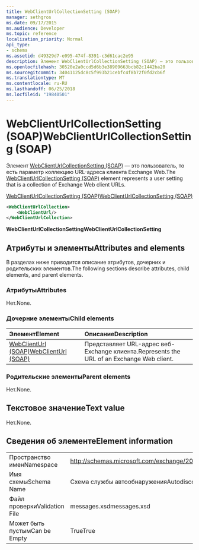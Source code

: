 ```yaml
---
title: WebClientUrlCollectionSetting (SOAP)
manager: sethgros
ms.date: 09/17/2015
ms.audience: Developer
ms.topic: reference
localization_priority: Normal
api_type:
- schema
ms.assetid: d49329d7-e095-474f-8391-c3d61cac2e95
description: Элемент WebClientUrlCollectionSetting (SOAP) — это пользователь, то есть параметр коллекцию URL-адреса клиента Exchange Web.
ms.openlocfilehash: 30520e2a0ccd5d6b3e38909663bcb82c1442ba20
ms.sourcegitcommit: 34041125dc8c5f993b21cebfc4f8b72f0fd2cb6f
ms.translationtype: MT
ms.contentlocale: ru-RU
ms.lasthandoff: 06/25/2018
ms.locfileid: "19840501"
---
```

# <a name="webclienturlcollectionsetting-soap"></a><span data-ttu-id="60cc7-103">WebClientUrlCollectionSetting (SOAP)</span><span class="sxs-lookup"><span data-stu-id="60cc7-103">WebClientUrlCollectionSetting (SOAP)</span></span>

<span data-ttu-id="60cc7-104">Элемент [WebClientUrlCollectionSetting (SOAP)](webclienturlcollectionsetting-soap.md) — это пользователь, то есть параметр коллекцию URL-адреса клиента Exchange Web.</span><span class="sxs-lookup"><span data-stu-id="60cc7-104">The [WebClientUrlCollectionSetting (SOAP)](webclienturlcollectionsetting-soap.md) element represents a user setting that is a collection of Exchange Web client URLs.</span></span> 
  
[<span data-ttu-id="60cc7-105">WebClientUrlCollectionSetting (SOAP)</span><span class="sxs-lookup"><span data-stu-id="60cc7-105">WebClientUrlCollectionSetting (SOAP)</span></span>](webclienturlcollectionsetting-soap.md)
  
```XML
<WebClientUrlCollection>
    <WebClientUrl/>
</WebClientUrlCollection>
```

 <span data-ttu-id="60cc7-106">**WebClientUrlCollectionSetting**</span><span class="sxs-lookup"><span data-stu-id="60cc7-106">**WebClientUrlCollectionSetting**</span></span>
## <a name="attributes-and-elements"></a><span data-ttu-id="60cc7-107">Атрибуты и элементы</span><span class="sxs-lookup"><span data-stu-id="60cc7-107">Attributes and elements</span></span>

<span data-ttu-id="60cc7-108">В разделах ниже приводится описание атрибутов, дочерних и родительских элементов.</span><span class="sxs-lookup"><span data-stu-id="60cc7-108">The following sections describe attributes, child elements, and parent elements.</span></span>
  
### <a name="attributes"></a><span data-ttu-id="60cc7-109">Атрибуты</span><span class="sxs-lookup"><span data-stu-id="60cc7-109">Attributes</span></span>

<span data-ttu-id="60cc7-110">Нет.</span><span class="sxs-lookup"><span data-stu-id="60cc7-110">None.</span></span>
  
### <a name="child-elements"></a><span data-ttu-id="60cc7-111">Дочерние элементы</span><span class="sxs-lookup"><span data-stu-id="60cc7-111">Child elements</span></span>

|<span data-ttu-id="60cc7-112">**Элемент**</span><span class="sxs-lookup"><span data-stu-id="60cc7-112">**Element**</span></span>|<span data-ttu-id="60cc7-113">**Описание**</span><span class="sxs-lookup"><span data-stu-id="60cc7-113">**Description**</span></span>|
|:-----|:-----|
|[<span data-ttu-id="60cc7-114">WebClientUrl (SOAP)</span><span class="sxs-lookup"><span data-stu-id="60cc7-114">WebClientUrl (SOAP)</span></span>](webclienturl-soap.md) <br/> |<span data-ttu-id="60cc7-115">Представляет URL-адрес веб-Exchange клиента.</span><span class="sxs-lookup"><span data-stu-id="60cc7-115">Represents the URL of an Exchange Web client.</span></span>  <br/> |
   
### <a name="parent-elements"></a><span data-ttu-id="60cc7-116">Родительские элементы</span><span class="sxs-lookup"><span data-stu-id="60cc7-116">Parent elements</span></span>

<span data-ttu-id="60cc7-117">Нет.</span><span class="sxs-lookup"><span data-stu-id="60cc7-117">None.</span></span>
  
## <a name="text-value"></a><span data-ttu-id="60cc7-118">Текстовое значение</span><span class="sxs-lookup"><span data-stu-id="60cc7-118">Text value</span></span>

<span data-ttu-id="60cc7-119">Нет.</span><span class="sxs-lookup"><span data-stu-id="60cc7-119">None.</span></span>
  
## <a name="element-information"></a><span data-ttu-id="60cc7-120">Сведения об элементе</span><span class="sxs-lookup"><span data-stu-id="60cc7-120">Element information</span></span>

|||
|:-----|:-----|
|<span data-ttu-id="60cc7-121">Пространство имен</span><span class="sxs-lookup"><span data-stu-id="60cc7-121">Namespace</span></span>  <br/> |http://schemas.microsoft.com/exchange/2010/Autodiscover  <br/> |
|<span data-ttu-id="60cc7-122">Имя схемы</span><span class="sxs-lookup"><span data-stu-id="60cc7-122">Schema Name</span></span>  <br/> |<span data-ttu-id="60cc7-123">Схема службы автообнаружения</span><span class="sxs-lookup"><span data-stu-id="60cc7-123">Autodiscover schema</span></span>  <br/> |
|<span data-ttu-id="60cc7-124">Файл проверки</span><span class="sxs-lookup"><span data-stu-id="60cc7-124">Validation File</span></span>  <br/> |<span data-ttu-id="60cc7-125">messages.xsd</span><span class="sxs-lookup"><span data-stu-id="60cc7-125">messages.xsd</span></span>  <br/> |
|<span data-ttu-id="60cc7-126">Может быть пустым</span><span class="sxs-lookup"><span data-stu-id="60cc7-126">Can be Empty</span></span>  <br/> |<span data-ttu-id="60cc7-127">True</span><span class="sxs-lookup"><span data-stu-id="60cc7-127">True</span></span>  <br/> |
   

